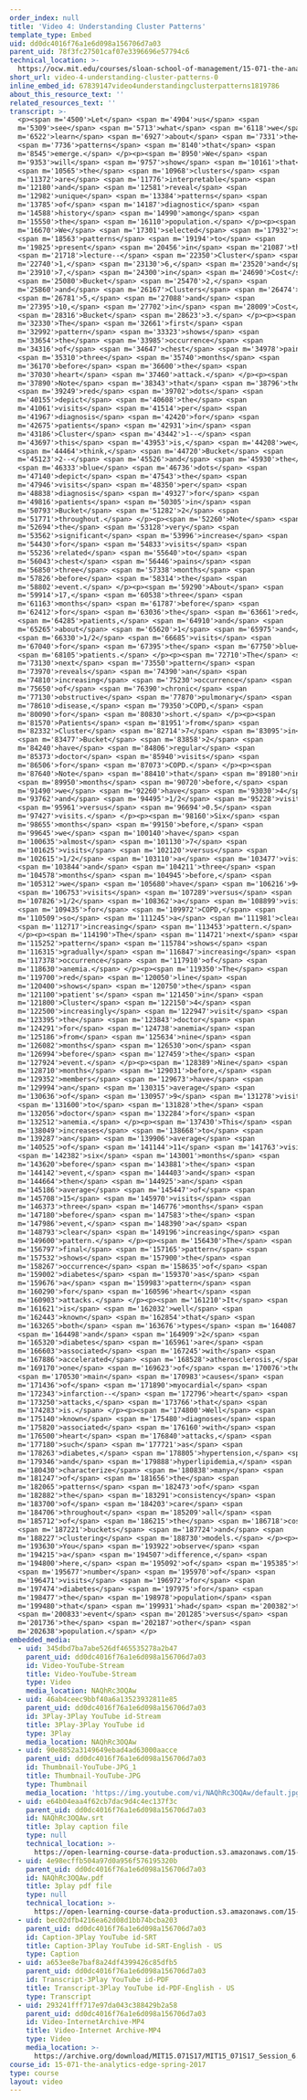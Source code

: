 ```yaml
---
order_index: null
title: 'Video 4: Understanding Cluster Patterns'
template_type: Embed
uid: dd0dc4016f76a1e6d098a156706d7a03
parent_uid: 78f3fc27501caf07e3396696e57794c6
technical_location: >-
  https://ocw.mit.edu/courses/sloan-school-of-management/15-071-the-analytics-edge-spring-2017/clustering/predictive-diagnosis-discovering-patterns-for-disease-detection/video-4-understanding-cluster-patterns/video-4-understanding-cluster-patterns-0
short_url: video-4-understanding-cluster-patterns-0
inline_embed_id: 67839147video4understandingclusterpatterns1819786
about_this_resource_text: ''
related_resources_text: ''
transcript: >-
  <p><span m='4500'>Let</span> <span m='4904'>us</span> <span
  m='5309'>see</span> <span m='5713'>what</span> <span m='6118'>we</span> <span
  m='6522'>learn</span> <span m='6927'>about</span> <span m='7331'>the</span>
  <span m='7736'>patterns</span> <span m='8140'>that</span> <span
  m='8545'>emerge.</span> </p><p><span m='8950'>We</span> <span
  m='9353'>will</span> <span m='9757'>show</span> <span m='10161'>that</span>
  <span m='10565'>the</span> <span m='10968'>clusters</span> <span
  m='11372'>are</span> <span m='11776'>interpretable</span> <span
  m='12180'>and</span> <span m='12581'>reveal</span> <span
  m='12982'>unique</span> <span m='13384'>patterns</span> <span
  m='13785'>of</span> <span m='14187'>diagnostic</span> <span
  m='14588'>history</span> <span m='14990'>among</span> <span
  m='15550'>the</span> <span m='16110'>population.</span> </p><p><span
  m='16670'>We</span> <span m='17301'>selected</span> <span m='17932'>six</span>
  <span m='18563'>patterns</span> <span m='19194'>to</span> <span
  m='19825'>present</span> <span m='20456'>in</span> <span m='21087'>this</span>
  <span m='21718'>lecture--</span> <span m='22350'>Cluster</span> <span
  m='22740'>1,</span> <span m='23130'>6,</span> <span m='23520'>and</span> <span
  m='23910'>7,</span> <span m='24300'>in</span> <span m='24690'>Cost</span>
  <span m='25080'>Bucket</span> <span m='25470'>2,</span> <span
  m='25860'>and</span> <span m='26167'>Clusters</span> <span m='26474'>4,</span>
  <span m='26781'>5,</span> <span m='27088'>and</span> <span
  m='27395'>10,</span> <span m='27702'>in</span> <span m='28009'>Cost</span>
  <span m='28316'>Bucket</span> <span m='28623'>3.</span> </p><p><span
  m='32330'>The</span> <span m='32661'>first</span> <span
  m='32992'>pattern</span> <span m='33323'>shows</span> <span
  m='33654'>the</span> <span m='33985'>occurrence</span> <span
  m='34316'>of</span> <span m='34647'>chest</span> <span m='34978'>pain</span>
  <span m='35310'>three</span> <span m='35740'>months</span> <span
  m='36170'>before</span> <span m='36600'>the</span> <span
  m='37030'>heart</span> <span m='37460'>attack.</span> </p><p><span
  m='37890'>Note</span> <span m='38343'>that</span> <span m='38796'>the</span>
  <span m='39249'>red</span> <span m='39702'>dots</span> <span
  m='40155'>depict</span> <span m='40608'>the</span> <span
  m='41061'>visits</span> <span m='41514'>per</span> <span
  m='41967'>diagnosis</span> <span m='42420'>for</span> <span
  m='42675'>patients</span> <span m='42931'>in</span> <span
  m='43186'>Cluster</span> <span m='43442'>1--</span> <span
  m='43697'>this</span> <span m='43953'>is,</span> <span m='44208'>we</span>
  <span m='44464'>think,</span> <span m='44720'>Bucket</span> <span
  m='45123'>2--</span> <span m='45526'>and</span> <span m='45930'>the</span>
  <span m='46333'>blue</span> <span m='46736'>dots</span> <span
  m='47140'>depict</span> <span m='47543'>the</span> <span
  m='47946'>visits</span> <span m='48350'>per</span> <span
  m='48838'>diagnosis</span> <span m='49327'>for</span> <span
  m='49816'>patients</span> <span m='50305'>in</span> <span
  m='50793'>Bucket</span> <span m='51282'>2</span> <span
  m='51771'>throughout.</span> </p><p><span m='52260'>Note</span> <span
  m='52694'>the</span> <span m='53128'>very</span> <span
  m='53562'>significant</span> <span m='53996'>increase</span> <span
  m='54430'>for</span> <span m='54833'>visits</span> <span
  m='55236'>related</span> <span m='55640'>to</span> <span
  m='56043'>chest</span> <span m='56446'>pains</span> <span
  m='56850'>three</span> <span m='57338'>months</span> <span
  m='57826'>before</span> <span m='58314'>the</span> <span
  m='58802'>event.</span> </p><p><span m='59290'>About</span> <span
  m='59914'>17,</span> <span m='60538'>three</span> <span
  m='61163'>months</span> <span m='61787'>before</span> <span
  m='62412'>for</span> <span m='63036'>the</span> <span m='63661'>red</span>
  <span m='64285'>patients,</span> <span m='64910'>and</span> <span
  m='65265'>about</span> <span m='65620'>1</span> <span m='65975'>and</span>
  <span m='66330'>1/2</span> <span m='66685'>visits</span> <span
  m='67040'>for</span> <span m='67395'>the</span> <span m='67750'>blue</span>
  <span m='68105'>patients.</span> </p><p><span m='72710'>The</span> <span
  m='73130'>next</span> <span m='73550'>pattern</span> <span
  m='73970'>reveals</span> <span m='74390'>an</span> <span
  m='74810'>increasing</span> <span m='75230'>occurrence</span> <span
  m='75650'>of</span> <span m='76390'>chronic</span> <span
  m='77130'>obstructive</span> <span m='77870'>pulmonary</span> <span
  m='78610'>disease,</span> <span m='79350'>COPD,</span> <span
  m='80090'>for</span> <span m='80830'>short.</span> </p><p><span
  m='81570'>Patients</span> <span m='81951'>from</span> <span
  m='82332'>Cluster</span> <span m='82714'>7</span> <span m='83095'>in</span>
  <span m='83477'>Bucket</span> <span m='83858'>2</span> <span
  m='84240'>have</span> <span m='84806'>regular</span> <span
  m='85373'>doctor</span> <span m='85940'>visits</span> <span
  m='86506'>for</span> <span m='87073'>COPD.</span> </p><p><span
  m='87640'>Note</span> <span m='88410'>that</span> <span m='89180'>nine</span>
  <span m='89950'>months</span> <span m='90720'>before,</span> <span
  m='91490'>we</span> <span m='92260'>have</span> <span m='93030'>4</span> <span
  m='93762'>and</span> <span m='94495'>1/2</span> <span m='95228'>visits</span>
  <span m='95961'>versus</span> <span m='96694'>0.5</span> <span
  m='97427'>visits.</span> </p><p><span m='98160'>Six</span> <span
  m='98655'>months</span> <span m='99150'>before,</span> <span
  m='99645'>we</span> <span m='100140'>have</span> <span
  m='100635'>almost</span> <span m='101130'>7</span> <span
  m='101625'>visits</span> <span m='102120'>versus</span> <span
  m='102615'>1/2</span> <span m='103110'>a</span> <span m='103477'>visit,</span>
  <span m='103844'>and</span> <span m='104211'>three</span> <span
  m='104578'>months</span> <span m='104945'>before,</span> <span
  m='105312'>we</span> <span m='105680'>have</span> <span m='106216'>9</span>
  <span m='106753'>visits</span> <span m='107289'>versus</span> <span
  m='107826'>1/2</span> <span m='108362'>a</span> <span m='108899'>visit</span>
  <span m='109435'>for</span> <span m='109972'>COPD,</span> <span
  m='110509'>so</span> <span m='111245'>a</span> <span m='111981'>clear</span>
  <span m='112717'>increasing</span> <span m='113453'>pattern.</span>
  </p><p><span m='114190'>The</span> <span m='114721'>next</span> <span
  m='115252'>pattern</span> <span m='115784'>shows</span> <span
  m='116315'>gradually</span> <span m='116847'>increasing</span> <span
  m='117378'>occurrence</span> <span m='117910'>of</span> <span
  m='118630'>anemia.</span> </p><p><span m='119350'>The</span> <span
  m='119700'>red</span> <span m='120050'>line</span> <span
  m='120400'>shows</span> <span m='120750'>the</span> <span
  m='121100'>patient's</span> <span m='121450'>in</span> <span
  m='121800'>Cluster</span> <span m='122150'>4</span> <span
  m='122500'>increasingly</span> <span m='122947'>visit</span> <span
  m='123395'>the</span> <span m='123843'>doctor</span> <span
  m='124291'>for</span> <span m='124738'>anemia</span> <span
  m='125186'>from</span> <span m='125634'>nine</span> <span
  m='126082'>months</span> <span m='126530'>on</span> <span
  m='126994'>before</span> <span m='127459'>the</span> <span
  m='127924'>event.</span> </p><p><span m='128389'>Nine</span> <span
  m='128710'>months</span> <span m='129031'>before,</span> <span
  m='129352'>members</span> <span m='129673'>have</span> <span
  m='129994'>an</span> <span m='130315'>average</span> <span
  m='130636'>of</span> <span m='130957'>9</span> <span m='131278'>visits</span>
  <span m='131600'>to</span> <span m='131828'>the</span> <span
  m='132056'>doctor</span> <span m='132284'>for</span> <span
  m='132512'>anemia.</span> </p><p><span m='137430'>This</span> <span
  m='138049'>increases</span> <span m='138668'>to</span> <span
  m='139287'>an</span> <span m='139906'>average</span> <span
  m='140525'>of</span> <span m='141144'>11</span> <span m='141763'>visits</span>
  <span m='142382'>six</span> <span m='143001'>months</span> <span
  m='143620'>before</span> <span m='143881'>the</span> <span
  m='144142'>event,</span> <span m='144403'>and</span> <span
  m='144664'>then</span> <span m='144925'>an</span> <span
  m='145186'>average</span> <span m='145447'>of</span> <span
  m='145708'>15</span> <span m='145970'>visits</span> <span
  m='146373'>three</span> <span m='146776'>months</span> <span
  m='147180'>before</span> <span m='147583'>the</span> <span
  m='147986'>event,</span> <span m='148390'>a</span> <span
  m='148793'>clear</span> <span m='149196'>increasing</span> <span
  m='149600'>pattern.</span> </p><p><span m='156430'>The</span> <span
  m='156797'>final</span> <span m='157165'>pattern</span> <span
  m='157532'>shows</span> <span m='157900'>the</span> <span
  m='158267'>occurrence</span> <span m='158635'>of</span> <span
  m='159002'>diabetes</span> <span m='159370'>as</span> <span
  m='159676'>a</span> <span m='159983'>pattern</span> <span
  m='160290'>for</span> <span m='160596'>heart</span> <span
  m='160903'>attacks.</span> </p><p><span m='161210'>It</span> <span
  m='161621'>is</span> <span m='162032'>well</span> <span
  m='162443'>known</span> <span m='162854'>that</span> <span
  m='163265'>both</span> <span m='163676'>types</span> <span m='164087'>1</span>
  <span m='164498'>and</span> <span m='164909'>2</span> <span
  m='165320'>diabetes</span> <span m='165961'>are</span> <span
  m='166603'>associated</span> <span m='167245'>with</span> <span
  m='167886'>accelerated</span> <span m='168528'>atherosclerosis,</span> <span
  m='169170'>one</span> <span m='169623'>of</span> <span m='170076'>the</span>
  <span m='170530'>main</span> <span m='170983'>causes</span> <span
  m='171436'>of</span> <span m='171890'>myocardial</span> <span
  m='172343'>infarction--</span> <span m='172796'>heart</span> <span
  m='173250'>attacks,</span> <span m='173766'>that</span> <span
  m='174283'>is.</span> </p><p><span m='174800'>Well</span> <span
  m='175140'>known</span> <span m='175480'>diagnoses</span> <span
  m='175820'>associated</span> <span m='176160'>with</span> <span
  m='176500'>heart</span> <span m='176840'>attacks,</span> <span
  m='177180'>such</span> <span m='177721'>as</span> <span
  m='178263'>diabetes,</span> <span m='178805'>hypertension,</span> <span
  m='179346'>and</span> <span m='179888'>hyperlipidemia,</span> <span
  m='180430'>characterize</span> <span m='180838'>many</span> <span
  m='181247'>of</span> <span m='181656'>the</span> <span
  m='182065'>patterns</span> <span m='182473'>of</span> <span
  m='182882'>the</span> <span m='183291'>consistency</span> <span
  m='183700'>of</span> <span m='184203'>care</span> <span
  m='184706'>throughout</span> <span m='185209'>all</span> <span
  m='185712'>of</span> <span m='186215'>the</span> <span m='186718'>cost</span>
  <span m='187221'>buckets</span> <span m='187724'>and</span> <span
  m='188227'>clustering</span> <span m='188730'>models.</span> </p><p><span
  m='193630'>You</span> <span m='193922'>observe</span> <span
  m='194215'>a</span> <span m='194507'>difference,</span> <span
  m='194800'>here,</span> <span m='195092'>of</span> <span m='195385'>the</span>
  <span m='195677'>number</span> <span m='195970'>of</span> <span
  m='196471'>visits</span> <span m='196972'>for</span> <span
  m='197474'>diabetes</span> <span m='197975'>for</span> <span
  m='198477'>the</span> <span m='198978'>population</span> <span
  m='199480'>that</span> <span m='199931'>had</span> <span m='200382'>the</span>
  <span m='200833'>event</span> <span m='201285'>versus</span> <span
  m='201736'>the</span> <span m='202187'>other</span> <span
  m='202638'>population.</span> </p>
embedded_media:
  - uid: 345dbd7ba7abe526df465535278a2b47
    parent_uid: dd0dc4016f76a1e6d098a156706d7a03
    id: Video-YouTube-Stream
    title: Video-YouTube-Stream
    type: Video
    media_location: NAQhRc3OQAw
  - uid: 46ab4ceec9bbf40a6a13523932811e85
    parent_uid: dd0dc4016f76a1e6d098a156706d7a03
    id: 3Play-3Play YouTube id-Stream
    title: 3Play-3Play YouTube id
    type: 3Play
    media_location: NAQhRc3OQAw
  - uid: 90e8852a3149649ebad4ad63000aacce
    parent_uid: dd0dc4016f76a1e6d098a156706d7a03
    id: Thumbnail-YouTube-JPG_1
    title: Thumbnail-YouTube-JPG
    type: Thumbnail
    media_location: 'https://img.youtube.com/vi/NAQhRc3OQAw/default.jpg'
  - uid: e64b04eaa4f62cb7dac9d4c4ec137f3c
    parent_uid: dd0dc4016f76a1e6d098a156706d7a03
    id: NAQhRc3OQAw.srt
    title: 3play caption file
    type: null
    technical_location: >-
      https://open-learning-course-data-production.s3.amazonaws.com/15-071-the-analytics-edge-spring-2017/e64b04eaa4f62cb7dac9d4c4ec137f3c_NAQhRc3OQAw.srt
  - uid: 4e98ecffb504a97d0a956f576195320b
    parent_uid: dd0dc4016f76a1e6d098a156706d7a03
    id: NAQhRc3OQAw.pdf
    title: 3play pdf file
    type: null
    technical_location: >-
      https://open-learning-course-data-production.s3.amazonaws.com/15-071-the-analytics-edge-spring-2017/4e98ecffb504a97d0a956f576195320b_NAQhRc3OQAw.pdf
  - uid: bec02dfb4216ea62d08d1bb74bcba203
    parent_uid: dd0dc4016f76a1e6d098a156706d7a03
    id: Caption-3Play YouTube id-SRT
    title: Caption-3Play YouTube id-SRT-English - US
    type: Caption
  - uid: a653ee8e7baf8a24df4399426c85dfb5
    parent_uid: dd0dc4016f76a1e6d098a156706d7a03
    id: Transcript-3Play YouTube id-PDF
    title: Transcript-3Play YouTube id-PDF-English - US
    type: Transcript
  - uid: 293241fff717e97da043c388429b2a58
    parent_uid: dd0dc4016f76a1e6d098a156706d7a03
    id: Video-InternetArchive-MP4
    title: Video-Internet Archive-MP4
    type: Video
    media_location: >-
      https://archive.org/download/MIT15.071S17/MIT15_071S17_Session_6.3.07_300k.mp4
course_id: 15-071-the-analytics-edge-spring-2017
type: course
layout: video
---
```

